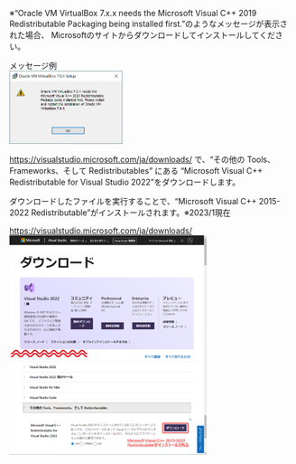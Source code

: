 ※“Oracle VM VirtualBox 7.x.x needs the Microsoft Visual C++ 2019 Redistributable Packaging being installed first.”のようなメッセージが表示された場合、
Microsoftのサイトからダウンロードしてインストールしてください。

<div class="imgtitle">メッセージ例</div>
<a href="images/2023-01-02-17-16-54.png"><img src="images/2023-01-02-17-16-54.png" width="200"></a>

<a href="https://visualstudio.microsoft.com/ja/downloads/">https://visualstudio.microsoft.com/ja/downloads/</a> で、“その他の Tools、Frameworks、そして Redistributables” にある “Microsoft Visual C++ Redistributable for Visual Studio 2022”をダウンロードします。

ダウンロードしたファイルを実行することで、“Microsoft Visual C++ 2015-2022 Redistributable”がインストールされます。※2023/1現在

<div class="imgtitle"><a href="https://visualstudio.microsoft.com/ja/downloads/">https://visualstudio.microsoft.com/ja/downloads/</a></div>
<a href="images/2023-01-02-18-33-20.png"><img src="images/2023-01-02-18-33-20.png" width="350"></a>
